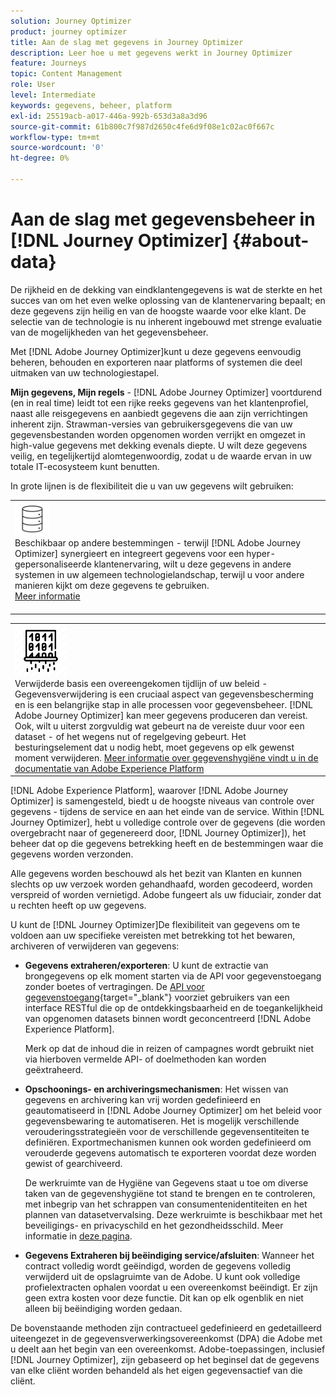 ```yaml
---
solution: Journey Optimizer
product: journey optimizer
title: Aan de slag met gegevens in Journey Optimizer
description: Leer hoe u met gegevens werkt in Journey Optimizer
feature: Journeys
topic: Content Management
role: User
level: Intermediate
keywords: gegevens, beheer, platform
exl-id: 25519acb-a017-446a-992b-653d3a8a3d96
source-git-commit: 61b800c7f987d2650c4fe6d9f08e1c02ac0f667c
workflow-type: tm+mt
source-wordcount: '0'
ht-degree: 0%

---
```


# Aan de slag met gegevensbeheer in [!DNL Journey Optimizer] {#about-data}

De rijkheid en de dekking van eindklantengegevens is wat de sterkte en het succes van om het even welke oplossing van de klantenervaring bepaalt; en deze gegevens zijn heilig en van de hoogste waarde voor elke klant. De selectie van de technologie is nu inherent ingebouwd met strenge evaluatie van de mogelijkheden van het gegevensbeheer.

Met [!DNL Adobe Journey Optimizer]kunt u deze gegevens eenvoudig beheren, behouden en exporteren naar platforms of systemen die deel uitmaken van uw technologiestapel.

**Mijn gegevens, Mijn regels** - [!DNL Adobe Journey Optimizer] voortdurend (en in real time) leidt tot een rijke reeks gegevens van het klantenprofiel, naast alle reisgegevens en aanbiedt gegevens die aan zijn verrichtingen inherent zijn. Strawman-versies van gebruikersgegevens die van uw gegevensbestanden worden opgenomen worden verrijkt en omgezet in high-value gegevens met dekking evenals diepte. U wilt deze gegevens veilig, en tegelijkertijd alomtegenwoordig, zodat u de waarde ervan in uw totale IT-ecosysteem kunt benutten.

In grote lijnen is de flexibiliteit die u van uw gegevens wilt gebruiken:


<table style="table-layout:fixed">
<tr style="border: 0;">
  <td>
    <div><img alt="bestemmingen" src="assets/do-not-localize/dest.png" /> 
    <br>Beschikbaar op andere bestemmingen - terwijl [!DNL Adobe Journey Optimizer] synergieert en integreert gegevens voor een hyper-gepersonaliseerde klantenervaring, wilt u deze gegevens in andere systemen in uw algemeen technologielandschap, terwijl u voor andere manieren kijkt om deze gegevens te gebruiken.
    <div>
     <a href="../start/ajo-integrations.md">Meer informatie</a></div>
    </div>
    <br>
  </td>
</tr>
</table>

<!--td>
    <div><img alt="retention" src="assets/do-not-localize/retention.png" />  
    <br>Retained for a stipulated duration – Industry or regional regulations (such as GDPR or CCPA) or internal data governance policies stipulate how long or how short a duration, data needs to be maintained or archived in Adobe Experience Platform Data Lake. <a href="../privacy/get-started-privacy.md">Learn more</a></div>
  </td>
</tr>
<tr style="border: 0;"-->
<table style="table-layout:fixed">
<tr style="border: 0;">
  <td>
    <div><img alt="beleid" src="assets/do-not-localize/policy.png" /> 
    <br>Verwijderde basis een overeengekomen tijdlijn of uw beleid - Gegevensverwijdering is een cruciaal aspect van gegevensbescherming en is een belangrijke stap in alle processen voor gegevensbeheer. [!DNL Adobe Journey Optimizer] kan meer gegevens produceren dan vereist. Ook, wilt u uiterst zorgvuldig wat gebeurt na de vereiste duur voor een dataset - of het wegens nut of regelgeving gebeurt. Het besturingselement dat u nodig hebt, moet gegevens op elk gewenst moment verwijderen. <a href="https://experienceleague.adobe.com/docs/experience-platform/hygiene/ui/overview.html">Meer informatie over gegevenshygiëne vindt u in de documentatie van Adobe Experience Platform</a></div>
  </td>
</tr>
</table>

[!DNL Adobe Experience Platform], waarover [!DNL Adobe Journey Optimizer] is samengesteld, biedt u de hoogste niveaus van controle over gegevens - tijdens de service en aan het einde van de service. Within [!DNL Journey Optimizer], hebt u volledige controle over de gegevens (die worden overgebracht naar of gegenereerd door, [!DNL Journey Optimizer]), het beheer dat op die gegevens betrekking heeft en de bestemmingen waar die gegevens worden verzonden.

Alle gegevens worden beschouwd als het bezit van Klanten en kunnen slechts op uw verzoek worden gehandhaafd, worden gecodeerd, worden verspreid of worden vernietigd. Adobe fungeert als uw fiduciair, zonder dat u rechten heeft op uw gegevens.

U kunt de [!DNL Journey Optimizer]De flexibiliteit van gegevens om te voldoen aan uw specifieke vereisten met betrekking tot het bewaren, archiveren of verwijderen van gegevens:

* **Gegevens extraheren/exporteren**: U kunt de extractie van brongegevens op elk moment starten via de API voor gegevenstoegang zonder boetes of vertragingen. De [API voor gegevenstoegang](https://experienceleague.adobe.com/docs/experience-platform/data-access/api.html){target="_blank"} voorziet gebruikers van een interface RESTful die op de ontdekkingsbaarheid en de toegankelijkheid van opgenomen datasets binnen wordt geconcentreerd [!DNL Adobe Experience Platform]. <!--In the future (on roadmap), you can use file-based destinations to export and migrate log data from Adobe Journey Optimizer. -->

   Merk op dat de inhoud die in reizen of campagnes wordt gebruikt niet via hierboven vermelde API- of doelmethoden kan worden geëxtraheerd.

<!--
* **Profile Service Data Retention**: For Behavioral and Time series data appended to any Profile, you may choose to use Journey Optimizer’s default setting of retaining this data for up to 30 days from the date of its addition to a Profile, or until an alternative time-period selected by the you. The time that Adobe keeps this data varies from contract to contract, and is outlined in an organization’s data retention policy.

  Learn more about Experience Event expirations in [Adobe Experience Platform documentation](https://experienceleague.adobe.com/docs/experience-platform/profile/event-expirations.html){target="_blank"}.
-->

* **Opschoonings- en archiveringsmechanismen**: Het wissen van gegevens en archivering kan vrij worden gedefinieerd en geautomatiseerd in [!DNL Adobe Journey Optimizer] om het beleid voor gegevensbewaring te automatiseren. Het is mogelijk verschillende verouderingsstrategieën voor de verschillende gegevensentiteiten te definiëren. Exportmechanismen kunnen ook worden gedefinieerd om verouderde gegevens automatisch te exporteren voordat deze worden gewist of gearchiveerd.

   De werkruimte van de Hygiëne van Gegevens staat u toe om diverse taken van de gegevenshygiëne tot stand te brengen en te controleren, met inbegrip van het schrappen van consumentenidentiteiten en het plannen van datasetvervalsing. Deze werkruimte is beschikbaar met het beveiligings- en privacyschild en het gezondheidsschild. Meer informatie in [deze pagina](../privacy/data-hygiene.md).

<!--
* **Data Lake and Deletions**: Customer Data stored in the Data Lake can be retained by Journey Optimizer:
    
    * for 7 days to facilitate the onboarding of Customer Data into the Profile Services, after which it may be permanently deleted, or
    * until chosen to be deleted by you

-->

* **Gegevens Extraheren bij beëindiging service/afsluiten**: Wanneer het contract volledig wordt geëindigd, worden de gegevens volledig verwijderd uit de opslagruimte van de Adobe. U kunt ook volledige profielextracten ophalen voordat u een overeenkomst beëindigt. Er zijn geen extra kosten voor deze functie. Dit kan op elk ogenblik en niet alleen bij beëindiging worden gedaan.

De bovenstaande methoden zijn contractueel gedefinieerd en gedetailleerd uiteengezet in de gegevensverwerkingsovereenkomst (DPA) die Adobe met u deelt aan het begin van een overeenkomst. Adobe-toepassingen, inclusief [!DNL Journey Optimizer], zijn gebaseerd op het beginsel dat de gegevens van elke cliënt worden behandeld als het eigen gegevensactief van die cliënt.
